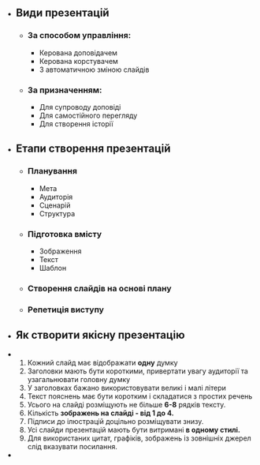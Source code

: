 - ## Види презентацій
	- ### За способом управління:
		- Керована доповідачем
		- Керована корстувачем
		- З автоматичною зміною слайдів
	- ### За призначенням:
		- Для супроводу доповіді
		- Для самостійного перегляду
		- Для створення історії
- ## Етапи створення презентацій
	- ### Планування
		- Мета
		- Аудиторія
		- Сценарій
		- Структура
	- ### Підготовка вмісту
		- Зображення
		- Текст
		- Шаблон
	- ### Створення слайдів на основі плану
	- ### Репетиція виступу
- ## Як створити якісну презентацію
- 1. Кожний слайд має відображати **одну** думку
  2. Заголовки мають бути короткими, привертати увагу аудиторії та узагальнювати головну думку 
  3. У заголовках бажано використовувати великі і малі літери
  4. Текст пояснень має бути коротким і складатися з простих речень
  5. Усього на слайді розміщують не більше **6-8** рядків тексту.
  6. Кількість **зображень на слайді - від 1 до 4.**
  7. Підписи до ілюстрацій доцільно розміщувати знизу.
  8. Усі слайди презентацій мають бути витримані **в одному стилі.**
  9. Для використаних цитат, графіків, зображень із зовнішніх джерел слід вказувати посилання.
-